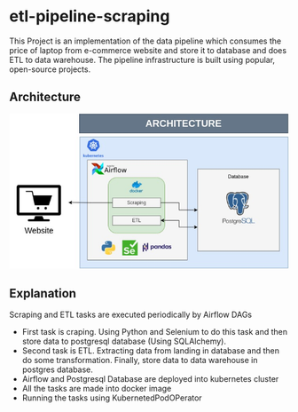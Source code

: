 # etl-pipeline-scraping
This Project is an implementation of the data pipeline which consumes the price of laptop from e-commerce website and store it to database and does ETL to data warehouse. The pipeline infrastructure is built using popular, open-source projects.

## Architecture
![plot](images/architecture.jpg)

## Explanation
Scraping and ETL tasks are executed periodically by Airflow DAGs
* First task is craping. Using Python and Selenium to do this task and then store data to postgresql database (Using SQLAlchemy).
* Second task is ETL. Extracting data from landing in database and then do some transformation. Finally, store data to data warehouse in postgres database.
* Airflow and Postgresql Database are deployed into kubernetes cluster
* All the tasks are made into docker image
* Running the tasks using KubernetedPodOPerator
